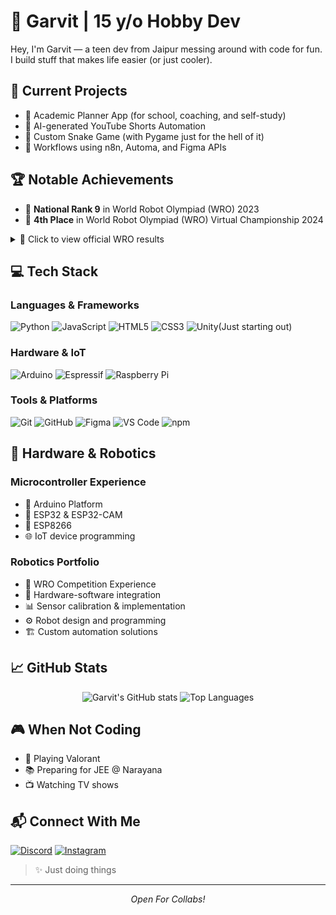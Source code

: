 # 🧠 Garvit | 15 y/o Hobby Dev

Hey, I'm Garvit — a teen dev from Jaipur messing around with code for fun.  
I build stuff that makes life easier (or just cooler).  

## 🔭 Current Projects
- 🎯 Academic Planner App (for school, coaching, and self-study)
- 🧠 AI-generated YouTube Shorts Automation
- 🐍 Custom Snake Game (with Pygame just for the hell of it)
- 🔁 Workflows using n8n, Automa, and Figma APIs

## 🏆 Notable Achievements
- 🥇 **National Rank 9** in World Robot Olympiad (WRO) 2023  
- 🏅 **4th Place** in World Robot Olympiad (WRO) Virtual Championship 2024  
<details>
  <summary>📄 Click to view official WRO results</summary>

### 🧠 Future Innovators Senior – 2024  
**Team Name:** LANDSLIDEWATCHER  
**Rank:** 9th Place (Senior Category)  
📸 ![2024 Result](./wro-2024-senior-result.png)  
🔗 [Official Results Page – 2024 (scroll to “Future Innovators Senior”)](https://wroindia.org/season-2024/result/)

---

### 🧠 Future Innovators Senior – Virtual Round 2025  
**Team Name:** AUTONOMOUS URBAN RECYCLER (AURo)  
**Rank:** 9th Overall | 🥉 4th Place in Senior Category  
📸 ![2025 Result](./wro-2025-senior-result.png)  
🔗 [Official Results Page – 2025](https://wroindia.org/season-2025/result/)

</details>


## 💻 Tech Stack  
### Languages & Frameworks
![Python](https://img.shields.io/badge/-Python-3776AB?style=flat-square&logo=Python&logoColor=white)
![JavaScript](https://img.shields.io/badge/-JavaScript-F7DF1E?style=flat-square&logo=javascript&logoColor=black)
![HTML5](https://img.shields.io/badge/-HTML5-E34F26?style=flat-square&logo=html5&logoColor=white)
![CSS3](https://img.shields.io/badge/-CSS3-1572B6?style=flat-square&logo=css3&logoColor=white)
![Unity](https://img.shields.io/badge/-Unity-000000?style=flat-square&logo=unity&logoColor=white)(Just starting out)


### Hardware & IoT
![Arduino](https://img.shields.io/badge/-Arduino-00979D?style=flat-square&logo=Arduino&logoColor=white)
![Espressif](https://img.shields.io/badge/-Espressif-E7352C?style=flat-square&logo=espressif&logoColor=white)
![Raspberry Pi](https://img.shields.io/badge/-Raspberry%20Pi-C51A4A?style=flat-square&logo=Raspberry-Pi)

### Tools & Platforms
![Git](https://img.shields.io/badge/-Git-F05032?style=flat-square&logo=git&logoColor=white)
![GitHub](https://img.shields.io/badge/-GitHub-181717?style=flat-square&logo=github)
![Figma](https://img.shields.io/badge/-Figma-F24E1E?style=flat-square&logo=figma&logoColor=white)
![VS Code](https://img.shields.io/badge/-VS%20Code-007ACC?style=flat-square&logo=visual-studio-code&logoColor=white)
![npm](https://img.shields.io/badge/-NPM-CB3837?style=flat-square&logo=npm&logoColor=white)

## 🤖 Hardware & Robotics
### Microcontroller Experience
- 🔌 Arduino Platform
- 🎯 ESP32 & ESP32-CAM
- 📡 ESP8266
- 🌐 IoT device programming

### Robotics Portfolio
- 🤖 WRO Competition Experience
- 🔧 Hardware-software integration
- 📊 Sensor calibration & implementation
- ⚙️ Robot design and programming
- 🏗️ Custom automation solutions

## 📈 GitHub Stats
<p align="center">
  <img src="https://github-readme-stats.vercel.app/api?username=GarvitSinghal1&show_icons=true&theme=radical" alt="Garvit's GitHub stats" />
  <img src="https://github-readme-stats.vercel.app/api/top-langs/?username=GarvitSinghal1&layout=compact&theme=radical" alt="Top Languages" />
</p>

## 🎮 When Not Coding  
- 🎯 Playing Valorant
- 📚 Preparing for JEE @ Narayana
- 📺 Watching TV shows

## 📬 Connect With Me

[![Discord](https://img.shields.io/badge/Discord-prome444-5865F2?style=flat-square&logo=discord&logoColor=white)](https://discord.com/users/prome444)
[![Instagram](https://img.shields.io/badge/Instagram-@GarvitSinghal1-E4405F?style=flat-square&logo=instagram&logoColor=white)](https://instagram.com/GarvitSinghal1)


> ✨ Just doing things

---

<p align="center">
  <i>Open For Collabs!</i>
</p>


